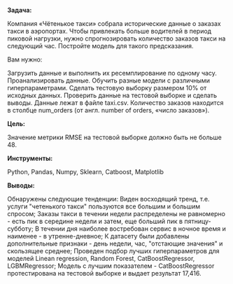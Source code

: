 **Задача:**

Компания «Чётенькое такси» собрала исторические данные о заказах такси в аэропортах. Чтобы привлекать больше водителей в период пиковой нагрузки, нужно спрогнозировать количество заказов такси на следующий час. Постройте модель для такого предсказания.

Вам нужно:

Загрузить данные и выполнить их ресемплирование по одному часу. Проанализировать данные. Обучить разные модели с различными гиперпараметрами. Сделать тестовую выборку размером 10% от исходных данных. Проверить данные на тестовой выборке и сделать выводы. Данные лежат в файле taxi.csv. Количество заказов находится в столбце num_orders (от англ. number of orders, «число заказов»).

**Цель:**

Значение метрики RMSE на тестовой выборке должно быть не больше 48.

**Инструменты:**

Python, Pandas, Numpy, Sklearn, Catboost, Matplotlib

**Выводы:**

Обнаружены следующие тенденции:
Виден восходящий тренд, т.е. услуги "четенького такси" пользуются все большим и большим спросом;
Заказы такси в течении недели распределены не равномерно - есть пик в середине недели и затем, еще больший пик в пятницу-субботу;
В течении дня наиболее востребован сервис в ночное время и наименее - в утренне-дневное;
К датасету были добавлены дополнительные признаки - день недели, час, "отстающие значения" и скользящее среднее;
Проведен подбор лучших гиперпараметров для моделей Linean regression, Random Forest, CatBoostRegressor, LGBMRegressor;
Модель с лучшим показателем - CatBoostRegressor протестирована на тестовой выборке и выдает результат 17,416.
